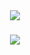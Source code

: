 

<div align="center">
    <img src="https://readme-typing-svg.herokuapp.com/?color=4C24F7&repeat=false&font=Righteous&size=35&center=true&vCenter=true&width=500&height=70&duration=4000&lines=Under+Maintenence+Sorry;" />
</div>


<h3 align="center">
    <img src="https://readme-typing-svg.herokuapp.com/?font=Righteous&size=25&center=true&vCenter=true&width=500&height=70&duration=4000&lines=Thanks+for+visiting!+;Endless+Learning">
</h3>
